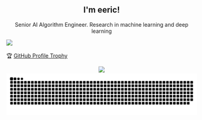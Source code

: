 <p align="center">
  <h2 align="center">I'm eeric!</h2>
</p>
<p align="center">
  Senior AI Algorithm Engineer. Research in machine learning and deep learning

<div align="left"> <img src="https://visitor-badge.glitch.me/badge?page_id=eeric" /> </div>

🏆 [GitHub Profile Trophy](#apply-theme)

<div align="center"> <img src="https://github-profile-trophy.vercel.app/?username=eeric&row=1&theme=discord&margin-w=10" /> </div>
<img src="https://github.com/eeric/Pedestrian-detection-paper-list/blob/main/Visualize/github-snake.svg">




